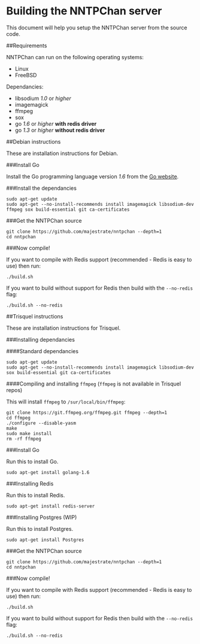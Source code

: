 Building the NNTPChan server
============================

This document will help you setup the NNTPChan server from the source code.

##Requirements

NNTPChan can run on the following operating systems:

* Linux
* FreeBSD

Dependancies:

* libsodium _1.0_ or _higher_
* imagemagick
* ffmpeg
* sox
* go _1.6_ or _higher_ **with redis driver**
* go _1.3_ or _higher_ **without redis driver**

##Debian instructions

These are installation instructions for Debian.

###Install Go

Install the Go programming language version _1.6_ from the [Go website](https://golang.org/dl/).

###Install the dependancies

    sudo apt-get update
    sudo apt-get --no-install-recommends install imagemagick libsodium-dev ffmpeg sox build-essential git ca-certificates

###Get the NNTPChan source

    git clone https://github.com/majestrate/nntpchan --depth=1
    cd nntpchan

###Now compile!

If you want to compile with Redis support (recommended - Redis is easy to use) then run:

    ./build.sh

If you want to build without support for Redis then build with the `--no-redis` flag:

    ./build.sh --no-redis

##Trisquel instructions

These are installation instructions for Trisquel.

###Installing dependancies

####Standard dependancies

    sudo apt-get update
    sudo apt-get --no-install-recommends install imagemagick libsodium-dev sox build-essential git ca-certificates

####Compiling and installing `ffmpeg` (`ffmpeg` is not available in Trisquel repos)

This will install `ffmpeg` to `/sur/local/bin/ffmpeg`:

    git clone https://git.ffmpeg.org/ffmpeg.git ffmpeg --depth=1
    cd ffmpeg
    ./configure --disable-yasm
    make
    sudo make install
    rm -rf ffmpeg

###Install Go

Run this to install Go.

    sudo apt-get install golang-1.6

###Installing Redis

Run this to install Redis.

    sudo apt-get install redis-server

###Installing Postgres (WIP)

Run this to install Postgres.

    sudo apt-get install Postgres

###Get the NNTPChan source

    git clone https://github.com/majestrate/nntpchan --depth=1
    cd nntpchan

###Now compile!

If you want to compile with Redis support (recommended - Redis is easy to use) then run:

    ./build.sh

If you want to build without support for Redis then build with the `--no-redis` flag:

    ./build.sh --no-redis
